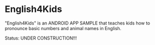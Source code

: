 # English4Kids
"English4Kids" is an ANDROID APP SAMPLE that teaches kids how to pronounce basic numbers and animal names in English.

Status: UNDER CONSTRUCTION!!!
